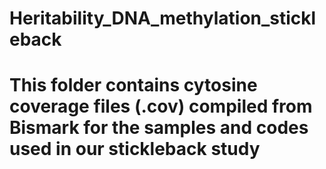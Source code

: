 # Heritability_DNA_methylation_stickleback

# This folder contains cytosine coverage files (.cov) compiled from Bismark for the samples and codes used in our stickleback study
